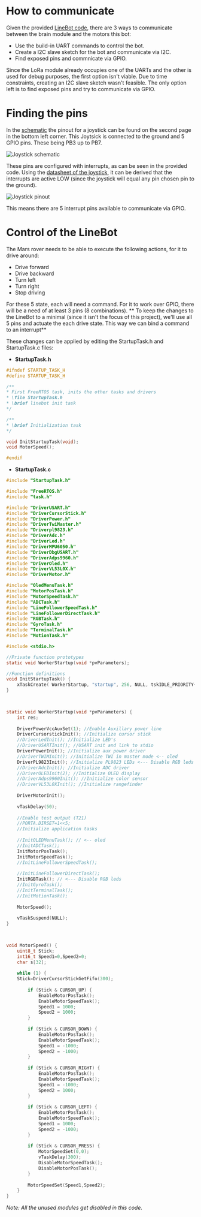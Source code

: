 # How to communicate
Given the provided [LineBot code](https://github.com/RobbeElsermans/SSR/blob/main/linebot_os.zip), there are 3 ways to communicate between the brain module and the motors this bot:
- Use the build-in UART commands to control the bot.
- Create a I2C slave sketch for the bot and communicate via I2C.
- Find exposed pins and commnicate via GPIO.

Since the LoRa module already occupies one of the UARTs and the other is used for debug purposes, the first option isn't viable.
Due to time constraints, creating an I2C slave sketch wasn't feasible.
The only option left is to find exposed pins and try to communicate via GPIO.

# Finding the pins
In the [schematic](../../Datasheets/Linebot%20schematic.pdf) the pinout for a joystick can be found on the second page in the bottom left corner. This Joytsick is connected to the ground and 5 GPIO pins. These being PB3 up to PB7.

![Joystick schematic](../../Images/LineBot/joystick_schematic.png)

These pins are configured with interrupts, as can be seen in the provided code. Using the [datasheet of the joystick](../../Datasheets/skqucaa010_datasheet.pdf), it can be derived that the interrupts are active LOW (since the joystick will equal any pin chosen pin to the ground).

![Joystick pinout](../../Images/LineBot/joystick_pinout.png)

This means there are 5 interrupt pins available to communicate via GPIO.

# Control of the LineBot
The Mars rover needs to be able to execute the following actions, for it to drive around:
- Drive forward
- Drive backward
- Turn left
- Turn right
- Stop driving

For these 5 state, each will need a command. For it to work over GPIO, there will be a need of at least 3 pins (8 combinations).
** To keep the changes to the LineBot to a minimal (since it isn't the focus of this project), we'll use all 5 pins and actuate the each drive state. This way we can bind a command to an interrupt**

These changes can be applied by editing the StartupTask.h and StartupTask.c files:

- **StartupTask.h**
``` c
#ifndef STARTUP_TASK_H
#define STARTUP_TASK_H

/**
* First FreeRTOS task, inits the other tasks and drivers
* \file StartupTask.h
* \brief linebot init task
*/

/**
* \brief Initialization task
*/

void InitStartupTask(void);
void MotorSpeed();

#endif
```

- **StartupTask.c**
``` c
#include "StartupTask.h"

#include "FreeRTOS.h"
#include "task.h"

#include "DriverUSART.h"
#include "DriverCursorStick.h"
#include "DriverPower.h"
#include "DriverTwiMaster.h"
#include "Driverpl9823.h"
#include "DriverAdc.h"
#include "DriverLed.h"
#include "DriverMPU6050.h"
#include "DriverDbgUSART.h"
#include "DriverAdps9960.h"
#include "DriverOled.h"
#include "DriverVL53L0X.h"
#include "DriverMotor.h"

#include "OledMenuTask.h"
#include "MotorPosTask.h"
#include "MotorSpeedTask.h"
#include "ADCTask.h"
#include "LineFollowerSpeedTask.h"
#include "LineFollowerDirectTask.h"
#include "RGBTask.h"
#include "GyroTask.h"
#include "TerminalTask.h"
#include "MotionTask.h"

#include <stdio.h>

//Private function prototypes
static void WorkerStartup(void *pvParameters);

//Function definitions
void InitStartupTask() {
	xTaskCreate( WorkerStartup, "startup", 256, NULL, tskIDLE_PRIORITY+3, NULL );
}

  

static void WorkerStartup(void *pvParameters) {
	int res;
	
	DriverPowerVccAuxSet(1); //Enable Auxillary power line
	DriverCursorstickInit(); //Initialize cursor stick
	//DriverLedInit(); //Initialize LED's
	//DriverUSARTInit(); //USART init and link to stdio
	DriverPowerInit(); //Initialize aux power driver
	//DriverTWIMInit(); //Initialize TWI in master mode <-- oled
	DriverPL9823Init(); //Initialize PL9823 LEDs <--- Disable RGB leds
	//DriverAdcInit(); //Initialize ADC driver
	//DriverOLEDInit(2); //Initialize OLED display
	//DriverAdps9960Init(); //Initialize color sensor
	//DriverVL53L0XInit(); //Initialize rangefinder
	
	DriverMotorInit();
	
	vTaskDelay(50);
	
	//Enable test output (T21)
	//PORTA.DIRSET=1<<5;
	//Initialize application tasks
	
	//InitOLEDMenuTask(); // <-- oled
	//InitADCTask();
	InitMotorPosTask();
	InitMotorSpeedTask();
	//InitLineFollowerSpeedTask();
	
	//InitLineFollowerDirectTask();
	InitRGBTask(); // <--- Disable RGB leds
	//InitGyroTask();
	//InitTerminalTask();
	//InitMotionTask();
	
	MotorSpeed();
	
	vTaskSuspend(NULL);
}

  

void MotorSpeed() {
	uint8_t Stick;
	int16_t Speed1=0,Speed2=0;
	char s[32];
	
	while (1) {
	Stick=DriverCursorStickGetFifo(300);
	
		if (Stick & CURSOR_UP) {
			EnableMotorPosTask();
			EnableMotorSpeedTask();
			Speed1 = 1000;
			Speed2 = 1000;
		}
		
		if (Stick & CURSOR_DOWN) {
			EnableMotorPosTask();
			EnableMotorSpeedTask();
			Speed1 = -1000;
			Speed2 = -1000;
		}
		
		if (Stick & CURSOR_RIGHT) {
			EnableMotorPosTask();
			EnableMotorSpeedTask();
			Speed1 = -1000;
			Speed2 = 1000;
		}
		
		if (Stick & CURSOR_LEFT) {
			EnableMotorPosTask();
			EnableMotorSpeedTask();
			Speed1 = 1000;
			Speed2 = -1000;
		}
		
		if (Stick & CURSOR_PRESS) {
			MotorSpeedSet(0,0);
			vTaskDelay(300);
			DisableMotorSpeedTask();
			DisableMotorPosTask();
		}
		
		MotorSpeedSet(Speed1,Speed2);
	}
}
```

*Note: All the unused modules get disabled in this code.*